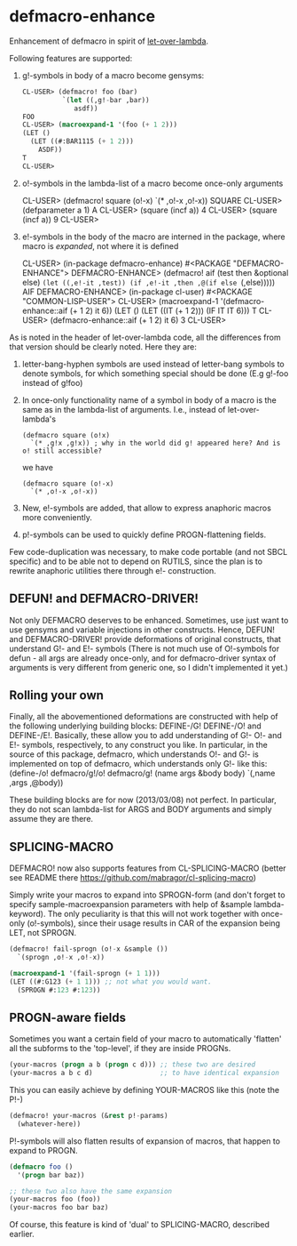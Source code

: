 defmacro-enhance
================

Enhancement of defmacro in spirit of [let-over-lambda](http://www.letoverlambda.com/index.cl/toc).

Following features are supported:

1.  g!-symbols in body of a macro become gensyms:

    ```lisp
    CL-USER> (defmacro! foo (bar)
              `(let ((,g!-bar ,bar))
                 asdf))
    FOO
    CL-USER> (macroexpand-1 '(foo (+ 1 2)))
    (LET ()
      (LET ((#:BAR1115 (+ 1 2)))
        ASDF))
    T
    CL-USER>
    ```

2.  o!-symbols in the lambda-list of a macro become once-only arguments

    CL-USER> (defmacro! square (o!-x)
               `(* ,o!-x ,o!-x))
    SQUARE
    CL-USER> (defparameter a 1)
    A
    CL-USER> (square (incf a))
    4
    CL-USER> (square (incf a))
    9
    CL-USER>

3.  e!-symbols in the body of the macro are interned in the package,
where macro is *expanded*, not where it is defined

    CL-USER> (in-package defmacro-enhance)
    #<PACKAGE "DEFMACRO-ENHANCE">
    DEFMACRO-ENHANCE> (defmacro! aif (test then &optional else)
                        `(let ((,e!-it ,test))
                           (if ,e!-it
                               ,then
                               ,@(if else `(,else)))))
    AIF
    DEFMACRO-ENHANCE> (in-package cl-user)
    #<PACKAGE "COMMON-LISP-USER">
    CL-USER> (macroexpand-1 '(defmacro-enhance::aif (+ 1 2) it 6))
    (LET ()
      (LET ((IT (+ 1 2)))
        (IF IT
            IT
            6)))
    T
    CL-USER> (defmacro-enhance::aif (+ 1 2) it 6)
    3
    CL-USER>

As is noted in the header of let-over-lambda code, all the differences from that
version should be clearly noted.
Here they are:

1.  letter-bang-hyphen symbols are used instead of letter-bang symbols to denote symbols,
    for which something special should be done (E.g g!-foo instead of g!foo)

2.  In once-only functionality name of a symbol in body of a macro is the same as in the
    lambda-list of arguments. I.e., instead of let-over-lambda's

        (defmacro square (o!x)
          `(* ,g!x ,g!x)) ; why in the world did g! appeared here? And is o! still accessible?

    we have

        (defmacro square (o!-x)
          `(* ,o!-x ,o!-x))

3.  New, e!-symbols are added, that allow to express anaphoric macros more conveniently.

4.  p!-symbols can be used to quickly define PROGN-flattening fields.

Few code-duplication was necessary, to make code portable (and not SBCL specific) and to be
able not to depend on RUTILS, since the plan is to rewrite anaphoric utilities there through e!- construction.

DEFUN! and DEFMACRO-DRIVER!
---------------------------

Not only DEFMACRO deserves to be enhanced. Sometimes, use just want to use gensyms and
variable injections in other constructs. Hence, DEFUN! and DEFMACRO-DRIVER! provide
deformations of original constructs, that understand G!- and E!- symbols
(There is not much use of O!-symbols for defun - all args are already once-only,
and for defmacro-driver syntax of arguments is very different from generic one, so
I didn't implemented it yet.)

Rolling your own
----------------

Finally, all the abovementioned deformations are constructed with help of the following
underlying building blocks: DEFINE-/G! DEFINE-/O! and DEFINE-/E!.
Basically, these allow you to add understanding of G!- O!- and E!- symbols, respectively,
to any construct you like.
In particular, in the source of this package, defmacro, which understands O!- and G!-
is implemented on top of defmacro, which understands only G!- like this:
        (define-/o! defmacro/g!/o! defmacro/g! (name args &body body)
          `(,name ,args ,@body))

These building blocks are for now (2013/03/08) not perfect. In particular, they do not
scan lambda-list for ARGS and BODY arguments and simply assume they are there.

SPLICING-MACRO
--------------

DEFMACRO! now also supports features from CL-SPLICING-MACRO (better see
README there https://github.com/mabragor/cl-splicing-macro)

Simply write your macros to expand into SPROGN-form (and don't forget to specify
sample-macroexpansion parameters with help of &sample lambda-keyword).
The only peculiarity is that this will not work together with once-only (o!-symbols),
since their usage results in CAR of the expansion being LET, not SPROGN.

```lisp
(defmacro! fail-sprogn (o!-x &sample ())
  `(sprogn ,o!-x ,o!-x))

(macroexpand-1 '(fail-sprogn (+ 1 1)))
(LET ((#:G123 (+ 1 1))) ;; not what you would want.
  (SPROGN #:123 #:123))
```

PROGN-aware fields
------------------

Sometimes you want a certain field of your macro to automatically 'flatten'
all the subforms to the 'top-level', if they are inside PROGNs.

```lisp
(your-macros (progn a b (progn c d))) ;; these two are desired
(your-macros a b c d)                 ;; to have identical expansion
```

This you can easily achieve by defining YOUR-MACROS like this (note the P!-)
```lisp
(defmacro! your-macros (&rest p!-params)
  (whatever-here))
```

P!-symbols will also flatten results of expansion of macros, that
happen to expand to PROGN.
```lisp
(defmacro foo ()
  '(progn bar baz))

;; these two also have the same expansion
(your-macros foo (foo))
(your-macros foo bar baz)
```

Of course, this feature is kind of 'dual' to SPLICING-MACRO,
described earlier.
